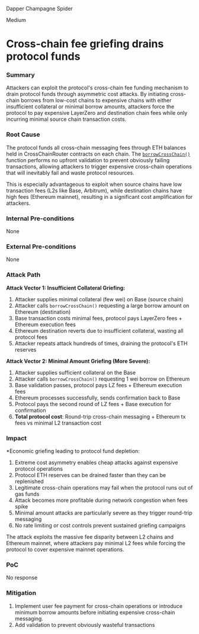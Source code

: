 Dapper Champagne Spider

Medium

# Cross-chain fee griefing drains protocol funds

### Summary

Attackers can exploit the protocol's cross-chain fee funding mechanism to drain protocol funds through asymmetric cost attacks. By initiating cross-chain borrows from low-cost chains to expensive chains with either insufficient collateral or minimal borrow amounts, attackers force the protocol to pay expensive LayerZero and destination chain fees while only incurring minimal source chain transaction costs.

### Root Cause

The protocol funds all cross-chain messaging fees through ETH balances held in CrossChainRouter contracts on each chain. The [`borrowCrossChain()`](https://github.com/sherlock-audit/2025-05-lend-audit-contest/blob/main/Lend-V2/src/LayerZero/CrossChainRouter.sol#L143-L153) function performs no upfront validation to prevent obviously failing transactions, allowing attackers to trigger expensive cross-chain operations that will inevitably fail and waste protocol resources.

This is especially advantageous to exploit when source chains have low transaction fees (L2s like Base, Arbitrum), while destination chains have high fees (Ethereum mainnet), resulting in a significant cost amplification for attackers.

### Internal Pre-conditions

None

### External Pre-conditions

None

### Attack Path

**Attack Vector 1: Insufficient Collateral Griefing:**
1. Attacker supplies minimal collateral (few wei) on Base (source chain)
2. Attacker calls `borrowCrossChain()` requesting a large borrow amount on Ethereum (destination)
3. Base transaction costs minimal fees, protocol pays LayerZero fees + Ethereum execution fees
4. Ethereum destination reverts due to insufficient collateral, wasting all protocol fees
5. Attacker repeats attack hundreds of times, draining the protocol's ETH reserves

**Attack Vector 2: Minimal Amount Griefing (More Severe):**
1. Attacker supplies sufficient collateral on the Base
2. Attacker calls `borrowCrossChain()` requesting 1 wei borrow on Ethereum  
3. Base validation passes, protocol pays LZ fees + Ethereum execution fees
4. Ethereum processes successfully, sends confirmation back to Base
5. Protocol pays the second round of LZ fees + Base execution for confirmation
6. **Total protocol cost**: Round-trip cross-chain messaging + Ethereum tx fees vs minimal L2 transaction cost

### Impact

*Economic griefing leading to protocol fund depletion:

1. Extreme cost asymmetry enables cheap attacks against expensive protocol operations
2. Protocol ETH reserves can be drained faster than they can be replenished
3. Legitimate cross-chain operations may fail when the protocol runs out of gas funds
4. Attack becomes more profitable during network congestion when fees spike
5. Minimal amount attacks are particularly severe as they trigger round-trip messaging
6. No rate limiting or cost controls prevent sustained griefing campaigns

The attack exploits the massive fee disparity between L2 chains and Ethereum mainnet, where attackers pay minimal L2 fees while forcing the protocol to cover expensive mainnet operations.

### PoC

No response

### Mitigation

1. Implement user fee payment for cross-chain operations or introduce minimum borrow amounts before initiating expensive cross-chain messaging.
2. Add validation to prevent obviously wasteful transactions